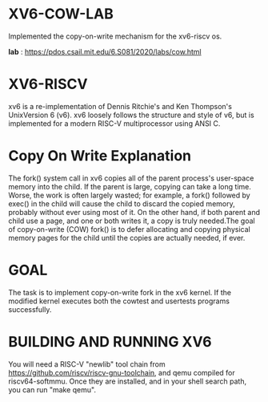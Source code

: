 # XV6-COW-LAB
Implemented the copy-on-write mechanism for the xv6-riscv os.

**lab** : https://pdos.csail.mit.edu/6.S081/2020/labs/cow.html

# XV6-RISCV
xv6 is a re-implementation of Dennis Ritchie's and Ken Thompson's UnixVersion 6 (v6).
xv6 loosely follows the structure and style of v6,
but is implemented for a modern RISC-V multiprocessor using ANSI C.

# Copy On Write Explanation
The fork() system call in xv6 copies all of the parent process's user-space memory into the child. If the parent is large, copying can take a long time. Worse, the work is often largely wasted; for example, a fork() followed by exec() in the child will cause the child to discard the copied memory, probably without ever using most of it. On the other hand, if both parent and child use a page, and one or both writes it, a copy is truly needed.The goal of copy-on-write (COW) fork() is to defer allocating and copying physical memory pages for the child until the copies are actually needed, if ever.

# GOAL
The task is to implement copy-on-write fork in the xv6 kernel. If the modified kernel executes both the cowtest and usertests programs successfully.

# BUILDING AND RUNNING XV6

You will need a RISC-V "newlib" tool chain from
https://github.com/riscv/riscv-gnu-toolchain, and qemu compiled for
riscv64-softmmu. Once they are installed, and in your shell
search path, you can run "make qemu".
